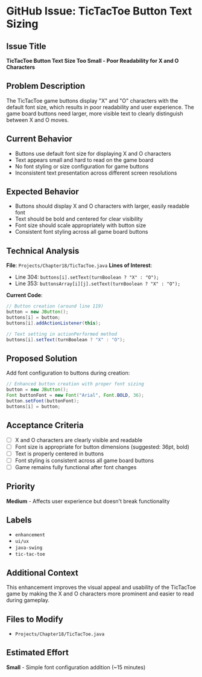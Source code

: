 # GitHub Issue: TicTacToe Button Text Sizing

## Issue Title
**TicTacToe Button Text Size Too Small - Poor Readability for X and O Characters**

## Problem Description
The TicTacToe game buttons display "X" and "O" characters with the default font size, which results in poor readability and user experience. The game board buttons need larger, more visible text to clearly distinguish between X and O moves.

## Current Behavior
- Buttons use default font size for displaying X and O characters
- Text appears small and hard to read on the game board
- No font styling or size configuration for game buttons
- Inconsistent text presentation across different screen resolutions

## Expected Behavior
- Buttons should display X and O characters with larger, easily readable font
- Text should be bold and centered for clear visibility
- Font size should scale appropriately with button size
- Consistent font styling across all game board buttons

## Technical Analysis
**File**: `Projects/Chapter18/TicTacToe.java`
**Lines of Interest**:
- Line 304: `buttons[i].setText(turnBoolean ? "X" : "O");`
- Line 353: `buttonsArray[i][j].setText(turnBoolean ? "X" : "O");`

**Current Code**:
```java
// Button creation (around line 119)
button = new JButton();
buttons[i] = button;
buttons[i].addActionListener(this);

// Text setting in actionPerformed method
buttons[i].setText(turnBoolean ? "X" : "O");
```

## Proposed Solution
Add font configuration to buttons during creation:
```java
// Enhanced button creation with proper font sizing
button = new JButton();
Font buttonFont = new Font("Arial", Font.BOLD, 36);
button.setFont(buttonFont);
buttons[i] = button;
```

## Acceptance Criteria
- [ ] X and O characters are clearly visible and readable
- [ ] Font size is appropriate for button dimensions (suggested: 36pt, bold)
- [ ] Text is properly centered in buttons
- [ ] Font styling is consistent across all game board buttons
- [ ] Game remains fully functional after font changes

## Priority
**Medium** - Affects user experience but doesn't break functionality

## Labels
- `enhancement`
- `ui/ux`
- `java-swing`
- `tic-tac-toe`

## Additional Context
This enhancement improves the visual appeal and usability of the TicTacToe game by making the X and O characters more prominent and easier to read during gameplay.

## Files to Modify
- `Projects/Chapter18/TicTacToe.java`

## Estimated Effort
**Small** - Simple font configuration addition (~15 minutes)

